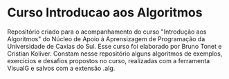 # Curso Introducao aos Algoritmos

Repositório criado para o acompanhamento do curso "Introdução aos Algoritmos" do Núcleo de Apoio à Aprensizagem de Programação da Universidade de Caxias do Sul.
Esse curso foi elaborado por Bruno Tonet e Cristian Koliver.
Constam nesse repositório alguns algoritmos de exemplos, exercícios e desafios propostos no curso, realizadas com a ferramenta VisualG e salvos com a extensão .alg.
